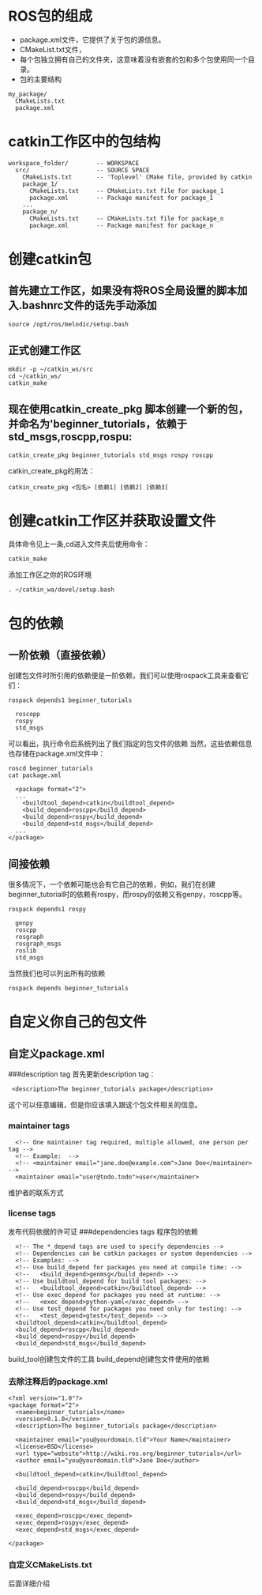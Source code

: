 # ROS包的组成
- package.xml文件，它提供了关于包的源信息。
- CMakeList.txt文件，
- 每个包独立拥有自己的文件夹，这意味着没有嵌套的包和多个包使用同一个目录。
- 包的主要结构
```
my_package/
  CMakeLists.txt
  package.xml
```
# catkin工作区中的包结构
```
workspace_folder/        -- WORKSPACE
  src/                   -- SOURCE SPACE
    CMakeLists.txt       -- 'Toplevel' CMake file, provided by catkin
    package_1/
      CMakeLists.txt     -- CMakeLists.txt file for package_1
      package.xml        -- Package manifest for package_1
    ...
    package_n/
      CMakeLists.txt     -- CMakeLists.txt file for package_n
      package.xml        -- Package manifest for package_n
```
# 创建catkin包
## 首先建立工作区，如果没有将ROS全局设置的脚本加入.bashnrc文件的话先手动添加
```
source /opt/ros/melodic/setup.bash
```
## 正式创建工作区
```
mkdir -p ~/catkin_ws/src
cd ~/catkin_ws/
catkin_make
```
## 现在使用catkin_create_pkg 脚本创建一个新的包，并命名为'beginner_tutorials，依赖于std_msgs,roscpp,rospu:
```
catkin_create_pkg beginner_tutorials std_msgs rospy roscpp
```
catkin_create_pkg的用法：
```
catkin_create_pkg <包名> [依赖1] [依赖2] [依赖3]
```
# 创建catkin工作区并获取设置文件
具体命令见上一条,cd进入文件夹后使用命令：
```
catkin_make
```
添加工作区之你的ROS环境
```
. ~/catkin_wa/devel/setup.bash
```
# 包的依赖
## 一阶依赖（直接依赖）
创建包文件时所引用的依赖便是一阶依赖，我们可以使用rospack工具来查看它们：
  ```
  rospack depends1 beginner_tutorials
  ```
  ```
    roscopp
    rospy
    std_msgs
  ```
  可以看出，执行命令后系统列出了我们指定的包文件的依赖
  当然，这些依赖信息也存储在package.xml文件中：
  ```
  roscd beginner_tutorials
  cat package.xml
  ```
  ```
    <package format="2">
    ...
      <buildtool_depend>catkin</buildtool_depend>
      <build_depend>roscpp</build_depend>
      <build_depend>rospy</build_depend>
      <build_depend>std_msgs</build_depend>
    ...
  </package>
  ```
## 间接依赖
很多情况下，一个依赖可能也会有它自己的依赖，例如，我们在创建beginner_tutorial时的依赖有rospy，而rospy的依赖又有genpy，roscpp等。
```
rospack depends1 rospy
```

```
  genpy
  roscpp
  rosgraph
  rosgraph_msgs
  roslib
  std_msgs
```
当然我们也可以列出所有的依赖
```
rospack depends beginner_tutorials
```
# 自定义你自己的包文件
## 自定义package.xml
###description tag
首先更新description tag：
```
 <description>The beginner_tutorials package</description>
```
这个可以任意编辑，但是你应该填入跟这个包文件相关的信息。
### maintainer tags
```
  <!-- One maintainer tag required, multiple allowed, one person per tag --> 
  <!-- Example:  -->
  <!-- <maintainer email="jane.doe@example.com">Jane Doe</maintainer> -->
  <maintainer email="user@todo.todo">user</maintainer>
```
维护者的联系方式
### license tags
发布代码依据的许可证
###dependencies tags
程序包的依赖
```
  <!-- The *_depend tags are used to specify dependencies -->
  <!-- Dependencies can be catkin packages or system dependencies -->
  <!-- Examples: -->
  <!-- Use build_depend for packages you need at compile time: -->
  <!--   <build_depend>genmsg</build_depend> -->
  <!-- Use buildtool_depend for build tool packages: -->
  <!--   <buildtool_depend>catkin</buildtool_depend> -->
  <!-- Use exec_depend for packages you need at runtime: -->
  <!--   <exec_depend>python-yaml</exec_depend> -->
  <!-- Use test_depend for packages you need only for testing: -->
  <!--   <test_depend>gtest</test_depend> -->
  <buildtool_depend>catkin</buildtool_depend>
  <build_depend>roscpp</build_depend>
  <build_depend>rospy</build_depend>
  <build_depend>std_msgs</build_depend>
```
build_tool创建包文件的工具
build_depend创建包文件使用的依赖
### 去除注释后的package.xml
```
<?xml version="1.0"?>
<package format="2">
  <name>beginner_tutorials</name>
  <version>0.1.0</version>
  <description>The beginner_tutorials package</description>

  <maintainer email="you@yourdomain.tld">Your Name</maintainer>
  <license>BSD</license>
  <url type="website">http://wiki.ros.org/beginner_tutorials</url>
  <author email="you@yourdomain.tld">Jane Doe</author>

  <buildtool_depend>catkin</buildtool_depend>

  <build_depend>roscpp</build_depend>
  <build_depend>rospy</build_depend>
  <build_depend>std_msgs</build_depend>

  <exec_depend>roscpp</exec_depend>
  <exec_depend>rospy</exec_depend>
  <exec_depend>std_msgs</exec_depend>

</package>
```
### 自定义CMakeLists.txt
后面详细介绍
